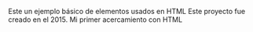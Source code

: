 Este un ejemplo básico de elementos usados en HTML 
Este proyecto fue creado en el 2015. Mi primer acercamiento con HTML
